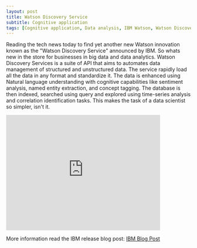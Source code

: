 ```yaml
---
layout: post
title: Watson Discovery Service
subtitle: Cognitive application
tags: [Cognitive application, Data analysis, IBM Watson, Watson Discovery Service]
---
```


Reading the tech news today to find yet another new Watson innovation known as the "Watson Discovery Service" announced by IBM. So whats new in the store for businesses in big data and data analytics. Watson Discovery Services is a suite of API that aims to automates data management of structured and unstructured data. The service rapidly load all the data in any format and standardize it. The data is enhanced using Natural language understanding with cognitive capabilities like sentiment analysis, named entity extraction, and concept tagging. The database is then indexed, searched using query and explored using time-series analysis and correlation identification tasks. This makes the task of a data scientist so simpler, isn't it.

<iframe width="420" height="315" src="https://www.youtube.com/watch?v=q4SVFg6bN5E&feature=youtu.be" frameborder="0"></iframe>


More information read the IBM release blog post: [IBM Blog Post](https://www.ibm.com/blogs/watson/2016/12/watson-discovery-service-understand-data-scale-less-effort/)
